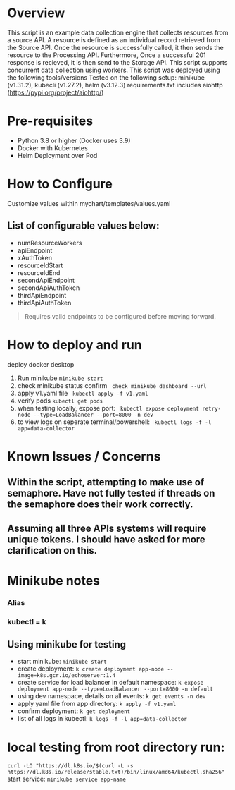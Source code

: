 #  Overview 
 This script is an example data collection engine that collects resources from a source API. A resource is defined as an individual record retrieved from the Source API.
 Once the resource is successfully called, it then sends the resource to the Processing API. Furthermore, Once a successful 201 response is recieved, it is then send to the Storage API.
 This script supports concurrent data collection using workers. This script was deployed using the following tools/versions
 Tested on the following setup: minikube (v1.31.2), kubecli (v1.27.2), helm (v3.12.3)
 requirements.txt includes aiohttp (https://pypi.org/project/aiohttp/)

# Pre-requisites 
* Python 3.8 or higher (Docker uses 3.9)
* Docker with Kubernetes 
* Helm Deployment over Pod

# How to Configure
 Customize values within mychart/templates/values.yaml
## List of configurable values below: 
* numResourceWorkers
* apiEndpoint
* xAuthToken
* resourceIdStart
* resourceIdEnd
* secondApiEndpoint
* secondApiAuthToken
* thirdApiEndpoint
* thirdApiAuthToken

> Requires valid endpoints to be configured before moving forward.

# How to deploy and run 
 deploy docker desktop 
1. Run minikube 
``` minikube start ```
2. check minikube status confirm 
``` check minikube dashboard --url```
3. apply v1.yaml file 
``` kubectl apply -f v1.yaml```
4. verify pods
``` kubectl get pods ```
5. when testing locally, expose port: 
``` kubectl expose deployment retry-node --type=LoadBalancer --port=8000 -n dev```
6. to view logs on seperate terminal/powershell: 
``` kubectl logs -f -l app=data-collector```

# Known Issues / Concerns 
## Within the script, attempting to make use of semaphore. Have not fully tested if threads on the semaphore does their work correctly.

## Assuming all three APIs systems will require unique tokens. I should have asked for more clarification on this. 

# Minikube notes
### Alias
### kubectl = k

## Using minikube for testing
 - start minikube:
``` minikube start ```
 - create deployment: 
``` k create deployment app-node --image=k8s.gcr.io/echoserver:1.4 ```
 - create service for load balancer in default namespace:
``` k expose deployment app-node --type=LoadBalancer --port=8000 -n default ```
 - using dev namespace, details on all events: 
``` k get events -n dev ```
 - apply yaml file from app directory:
``` k apply -f v1.yaml ```
 - confirm deployment:
``` k get deployment ```
 - list of all logs in kubectl:
``` k logs -f -l app=data-collector ```


# local testing from root directory run: 
``` curl -LO "https://dl.k8s.io/$(curl -L -s https://dl.k8s.io/release/stable.txt)/bin/linux/amd64/kubectl.sha256" ```
 start service: 
``` minikube service app-name ```
